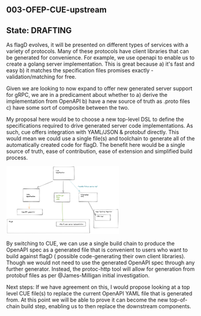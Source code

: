## 003-OFEP-CUE-upstream

## State: DRAFTING

As flagD evolves, it will be presented on different types of services with a variety of protocols.
Many of these protocols have client libraries that can be generated for convenience.
For example, we use openapi to enable us to create a golang server implementation.
This is great because a) it's fast and easy b) it matches the specification files promises exactly - validation/matching for free.

Given we are looking to now expand to offer new generated server support for gRPC, we are in a predicament about whether to a) derive the implementation from OpenAPI b) have a new source of truth as .proto files c) have some sort of composite between the two.

My proposal here would be to choose a new top-level DSL to define the specifications required to drive generated server code implementations. As such, cue offers integration with YAML/JSON & protobuf directly.
This would mean we could use a single file(s) and toolchain to generate all of the automatically created code for flagD.
The benefit here would be a single source of truth, ease of contribution, ease of extension and simplified build process.

<img src="images/003-01.png" width="300">


By switching to CUE, we can use a single build chain to produce the OpenAPI spec as a generated file that is convenient to users who want to build against flagD ( possible code-generating their own client libraries). Though we would not need to use the generated OpenAPI spec through any further generator. Instead, the protoc-http tool will allow for generation from protobuf files as per @James-Milligan initial investigation.

Next steps:
If we have agreement on this, I would propose looking at a top level CUE file(s) to replace the current OpenAPI YAML file that is generated from. At this point we will be able to prove it can become the new top-of-chain build step, enabling us to then replace the downstream components.